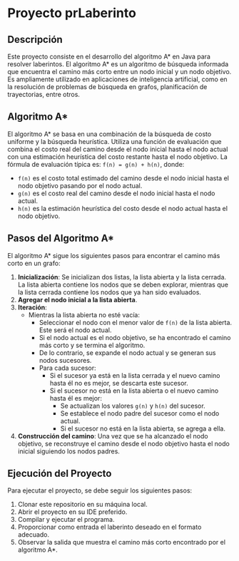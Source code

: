 # Proyecto prLaberinto

## Descripción
Este proyecto consiste en el desarrollo del algoritmo A* en Java para resolver laberintos. El algoritmo A* es un algoritmo de búsqueda informada que encuentra el camino más corto entre un nodo inicial y un nodo objetivo. Es ampliamente utilizado en aplicaciones de inteligencia artificial, como en la resolución de problemas de búsqueda en grafos, planificación de trayectorias, entre otros.

## Algoritmo A*
El algoritmo A* se basa en una combinación de la búsqueda de costo uniforme y la búsqueda heurística. Utiliza una función de evaluación que combina el costo real del camino desde el nodo inicial hasta el nodo actual con una estimación heurística del costo restante hasta el nodo objetivo. La fórmula de evaluación típica es: `f(n) = g(n) + h(n)`, donde:
- `f(n)` es el costo total estimado del camino desde el nodo inicial hasta el nodo objetivo pasando por el nodo actual.
- `g(n)` es el costo real del camino desde el nodo inicial hasta el nodo actual.
- `h(n)` es la estimación heurística del costo desde el nodo actual hasta el nodo objetivo.

## Pasos del Algoritmo A*
El algoritmo A* sigue los siguientes pasos para encontrar el camino más corto en un grafo:

1. **Inicialización**: Se inicializan dos listas, la lista abierta y la lista cerrada. La lista abierta contiene los nodos que se deben explorar, mientras que la lista cerrada contiene los nodos que ya han sido evaluados.
2. **Agregar el nodo inicial a la lista abierta**.
3. **Iteración**:
   - Mientras la lista abierta no esté vacía:
     - Seleccionar el nodo con el menor valor de `f(n)` de la lista abierta. Este será el nodo actual.
     - Si el nodo actual es el nodo objetivo, se ha encontrado el camino más corto y se termina el algoritmo.
     - De lo contrario, se expande el nodo actual y se generan sus nodos sucesores.
     - Para cada sucesor:
       - Si el sucesor ya está en la lista cerrada y el nuevo camino hasta él no es mejor, se descarta este sucesor.
       - Si el sucesor no está en la lista abierta o el nuevo camino hasta él es mejor:
         - Se actualizan los valores `g(n)` y `h(n)` del sucesor.
         - Se establece el nodo padre del sucesor como el nodo actual.
         - Si el sucesor no está en la lista abierta, se agrega a ella.
4. **Construcción del camino**: Una vez que se ha alcanzado el nodo objetivo, se reconstruye el camino desde el nodo objetivo hasta el nodo inicial siguiendo los nodos padres.

## Ejecución del Proyecto
Para ejecutar el proyecto, se debe seguir los siguientes pasos:
1. Clonar este repositorio en su máquina local.
2. Abrir el proyecto en su IDE preferido.
3. Compilar y ejecutar el programa.
4. Proporcionar como entrada el laberinto deseado en el formato adecuado.
5. Observar la salida que muestra el camino más corto encontrado por el algoritmo A*.
